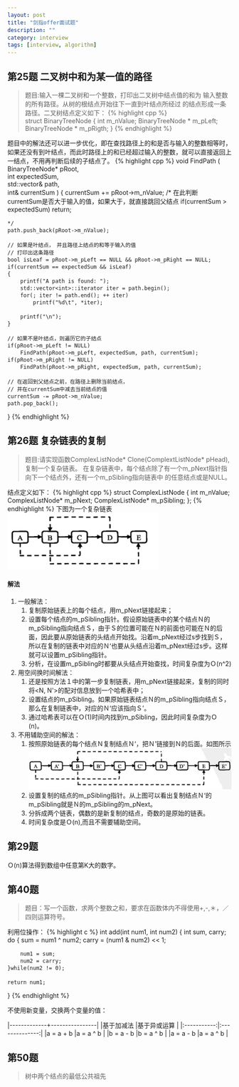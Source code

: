 ```yaml
---
layout: post
title: "剑指offer面试题"
description: ""
category: interview
tags: [interview, algorithm]
---
```


## 第25题 二叉树中和为某一值的路径
>题目:输入一棵二叉树和一个整数，打印出二叉树中结点值的和为
输入整数的所有路径。从树的根结点开始往下一直到叶结点所经过
的结点形成一条路径。二叉树结点定义如下：
{% highlight cpp %}    
struct BinaryTreeNode
{
    int               m_nValue;
    BinaryTreeNode *  m_pLeft;
    BinaryTreeNode *  m_pRigth;
}
{% endhighlight %}

题目中的解法还可以进一步优化，即在查找路径上的和是否与输入的整数相等时，如果还没有到叶结点，而此时路径上的和已经超过输入的整数，就可以直接返回上一结点，不用再判断后续的子结点了。
{% highlight cpp %}
void FindPath
(
    BinaryTreeNode*   pRoot,        
    int               expectedSum,  
    std::vector<int>& path,         
    int&              currentSum
)
{
    currentSum += pRoot->m_nValue;
    /*
    在此判断currentSum是否大于输入的值，如果大于，就直接跳回父结点
    if(currentSum > expectedSum)
        return;
    
    */
    path.push_back(pRoot->m_nValue);

    // 如果是叶结点，　并且路径上结点的和等于输入的值
    // 打印出这条路径
    bool isLeaf = pRoot->m_pLeft == NULL && pRoot->m_pRight == NULL;
    if(currentSum == expectedSum && isLeaf)
    {
        printf("A path is found: ");
        std::vector<int>::iterator iter = path.begin();
        for(; iter != path.end(); ++ iter)
            printf("%d\t", *iter);
        
        printf("\n");
    }

    // 如果不是叶结点，则遍历它的子结点
    if(pRoot->m_pLeft != NULL)
        FindPath(pRoot->m_pLeft, expectedSum, path, currentSum);
    if(pRoot->m_pRight != NULL)
        FindPath(pRoot->m_pRight, expectedSum, path, currentSum);

    // 在返回到父结点之前，在路径上删除当前结点，
    // 并在currentSum中减去当前结点的值
    currentSum -= pRoot->m_nValue;
    path.pop_back();
}
{% endhighlight %}

## 第26题 复杂链表的复制
>题目:请实现函数ComplexListNode* Clone(ComplextListNode* pHead),复制一个复杂链表。
在复杂链表中，每个结点除了有一个m_pNext指针指向下一个结点外，还有一个m_pSibling指向链表中
的任意结点或是NULL。

结点定义如下：
{% highlight cpp %}
struct ComplexListNode
{
    int                 m_nValue;
    ComplexListNode*    m_pNext;
    ComplexListNode*    m_pSibling;
};
{% endhighlight %}
下图为一个复杂链表
![复杂链表](/images/sword2offer/26.png "复杂链接")
#### 解法
1. 一般解法：
    1. 复制原始链表上的每个结点，用m_pNext链接起来；
    2. 设置每个结点的m_pSibling指针。假设原始链表中的某个结点Ｎ的m_pSibling指向结点Ｓ，由于Ｓ的位置可能在Ｎ的前面也可能在Ｎ的后面，因此要从原始链表的头结点开始找。沿着m_pNext经过s步找到Ｓ，所以在复制的链表中对应的Ｎ‘也要从头结点沿着m_pNext经过s步。这样就可以设置m_pSibling指针。
    3. 分析，在设置m_pSibling时都要从头结点开始查找，时间复杂度为Ｏ(n^2)
2. 用空间换时间解法：
    1. 还是按照方法１中的第一步复制链表，用m_pNext链接起来，复制的同时将<N, N'>的配对信息放到一个哈希表中；
    2. 设置结点的m_pSibling。如果原始链表结点Ｎ的m_pSibling指向结点Ｓ，那么在复制链表中，对应的Ｎ‘应该指向Ｓ’。
    3. 通过哈希表可以在Ｏ(1)时间内找到m_pSibling，因此时间复杂度为Ｏ(n)。
3. 不用辅助空间的解法：
    1. 按照原始链表的每个结点Ｎ复制结点Ｎ‘，把Ｎ’链接到Ｎ的后面。如图所示![复制链接](/images/sword2offer/26-1.png)
    2. 设置复制的结点的m_pSibling指针。从上图可以看出复制结点Ｎ‘的m_pSibling就是Ｎ的m_pSibling的m_pNext。
    3. 分拆成两个链表，偶数的是新复制的结点，奇数的是原始的链表。
    4. 时间复杂度是Ｏ(n),而且不需要辅助空间。


## 第29题
Ｏ(n)算法得到数组中任意第K大的数字。

## 第40题
>题目：写一个函数，求两个整数之和，要求在函数体内不得使用+,-,＊，／四则运算符号。

利用位操作：
{% highlight c %}
int add(int num1, int num2)
{
    int sum, carry;
    do
    {
        sum = num1 ^ num2;
        carry = (num1 & num2) << 1;
        
        num1 = sum;
        num2 = carry;
    }while(num2 != 0);
    
    return num1;
}
{% endhighlight %}

不使用新变量，交换两个变量的值：

|-------------+----------------|
|基于加减法     |基于异或运算      |
|:-----------:|:--------------:|
|a = a + b    |a = a ^ b       |
|b = a - b    |b = a ^ b       |
|a = a - b    |a = a ^ b       |  

## 第50题
>树中两个结点的最低公共祖先

